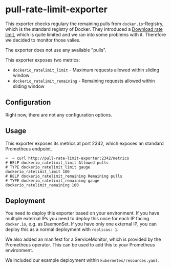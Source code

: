 # pull-rate-limit-exporter

This exporter checks regulary the remaining pulls from `docker.io`-Registry, which is the standard registry of Docker.
They introduced a [Download rate limit](https://docs.docker.com/docker-hub/download-rate-limit/), which is quite limited and we ran into some problems with it. Therefore we decided to monitor those valies. 

The exporter does not use any available "pulls".

This exporter exposes two metrics:

- `dockerio_ratelimit_limit` - Maximum requests allowed within sliding window 
- `dockerio_ratelimit_remaining` - Remaining requests allowed within sliding window

## Configuration

Right now, there are not any configuration options.

## Usage

This exporter exposes its metrics at port 2342, which exposes an standard Prometheus endpoint.

```
➜  ~ curl http://pull-rate-limit-exporter:2342/metrics
# HELP dockerio_ratelimit_limit Allowed pulls
# TYPE dockerio_ratelimit_limit gauge
dockerio_ratelimit_limit 100
# HELP dockerio_ratelimit_remaining Remaining pulls
# TYPE dockerio_ratelimit_remaining gauge
dockerio_ratelimit_remaining 100
```

## Deployment

You need to deploy this exporter based on your environment. If you have multiple external IPs you need to deploy this once for each IP facing `docker.io`, e.g. as DaemonSet. If you have only one external IP, you can deploy this as a normal deployment with `replicas: 1`.

We also added an manifest for a ServiceMonitor, which is provided by the Prometheus operator. This can be used to add this to your Prometheus environment.

We included our example deployment within `kubernetes/resources.yaml`.

